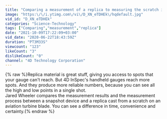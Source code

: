 ```yaml
---
title: "Comparing a measurement of a replica to measuring the scratch itself"
image: "https:\/\/i.ytimg.com\/vi\/D_XN_eTDHEk\/hqdefault.jpg"
vid_id: "D_XN_eTDHEk"
categories: "Science-Technology"
tags: ["Comparing","measurement","replica"]
date: "2021-10-09T17:22:09+03:00"
vid_date: "2020-06-22T18:43:59Z"
duration: "PT3M33S"
viewcount: "123"
likeCount: "3"
dislikeCount: "0"
channel: "4D Technology Corporation"
---
```

{% raw %}Replica material is great stuff, giving you access to spots that your gauge can't reach. But 4D InSpec's handheld gauges reach more spots. And they produce more reliable numbers, because you can see all the high and low points in a single shot.<br />Jared Wheeler compares the measurement results and the measurement process between a snapshot device and a replica cast from a scratch on an aviation turbine blade. You can see a difference in time, convenience and certainty.{% endraw %}
